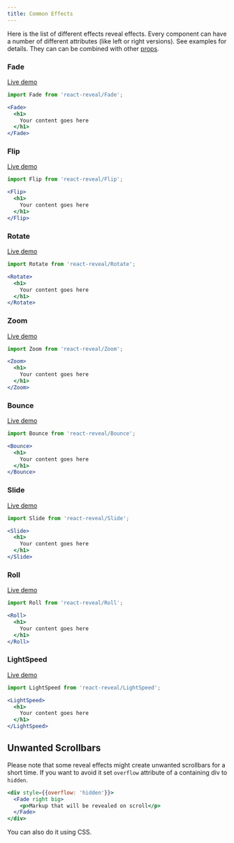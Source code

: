 ```yaml
---
title: Common Effects
---
```


Here is the list of different effects reveal effects. Every component can have a number of different attributes (like left or right versions). See examples for details. They can can be combined with other [props](/docs/props/).

### Fade

[Live demo](/examples/common/Fade)

```jsx
import Fade from 'react-reveal/Fade';

<Fade>
  <h1>
    Your content goes here
  </h1>
</Fade>
```

### Flip

[Live demo](/examples/common/Flip)

```jsx
import Flip from 'react-reveal/Flip';

<Flip>
  <h1>
    Your content goes here
  </h1>
</Flip>
```

### Rotate

[Live demo](/examples/common/Rotate)

```jsx
import Rotate from 'react-reveal/Rotate';

<Rotate>
  <h1>
    Your content goes here
  </h1>
</Rotate>
```

### Zoom

[Live demo](/examples/common/Zoom)

```jsx
import Zoom from 'react-reveal/Zoom';

<Zoom>
  <h1>
    Your content goes here
  </h1>
</Zoom>
```

### Bounce

[Live demo](/examples/common/Bounce)

```jsx
import Bounce from 'react-reveal/Bounce';

<Bounce>
  <h1>
    Your content goes here
  </h1>
</Bounce>
```

### Slide

[Live demo](/examples/common/Slide)

```jsx
import Slide from 'react-reveal/Slide';

<Slide>
  <h1>
    Your content goes here
  </h1>
</Slide>
```

### Roll

[Live demo](/examples/common/Roll)

```jsx
import Roll from 'react-reveal/Roll';

<Roll>
  <h1>
    Your content goes here
  </h1>
</Roll>
```

### LightSpeed

[Live demo](/examples/common/LightSpeed)

```jsx
import LightSpeed from 'react-reveal/LightSpeed';

<LightSpeed>
  <h1>
    Your content goes here
  </h1>
</LightSpeed>
```

## Unwanted Scrollbars

Please note that some reveal effects might create unwanted scrollbars for a short time. 
If you want to avoid it set `overflow` attribute of a containing div to `hidden`.

```jsx
<div style={{overflow: 'hidden'}}>
  <Fade right big>
    <p>Markup that will be revealed on scroll</p>
  </Fade>
</div>
```

You can also do it using CSS.
